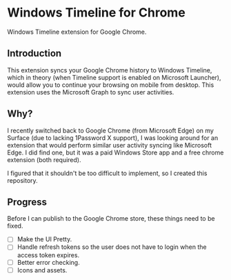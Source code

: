 # Windows Timeline for Chrome
Windows Timeline extension for Google Chrome.

## Introduction
This extension syncs your Google Chrome history to Windows Timeline, which in theory (when Timeline support is enabled on Microsoft Launcher), would allow you to continue your browsing on mobile from desktop. This extension uses the Microsoft Graph to sync user activities.

## Why?
I recently switched back to Google Chrome (from Microsoft Edge) on my Surface (due to lacking 1Password X support), I was looking around for an extension that would perform similar user activity syncing like Microsoft Edge. I did find one, but it was a paid Windows Store app and a free chrome extension (both required).

I figured that it shouldn't be too difficult to implement, so I created this repository.

## Progress
Before I can publish to the Google Chrome store, these things need to be fixed.

- [ ] Make the UI Pretty.
- [ ] Handle refresh tokens so the user does not have to login when the access token expires.
- [ ] Better error checking.
- [ ] Icons and assets.